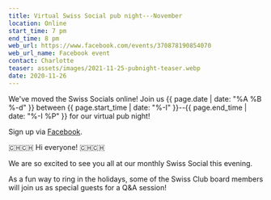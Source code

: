 ```yaml
---
title: Virtual Swiss Social pub night---November
location: Online
start_time: 7 pm
end_time: 8 pm
web_url: https://www.facebook.com/events/370878190854070
web_url_name: Facebook event
contact: Charlotte
teaser: assets/images/2021-11-25-pubnight-teaser.webp
date: 2020-11-26
---
```


We've moved the Swiss Socials online! Join us {{ page.date | date: "%A %B %-d"
}} between {{ page.start_time | date: "%-I" }}--{{ page.end_time | date: "%-I
%P" }} for our virtual pub night!

Sign up via [Facebook].

:switzerland::switzerland: Hi everyone! :switzerland::switzerland:

We are so excited to see you all at our monthly Swiss Social this evening.

As a fun way to ring in the holidays, some of the Swiss Club board members will
join us as special guests for a Q&A session!

[facebook]: <{{ page.web_url }}>
